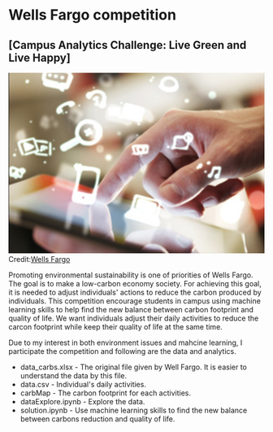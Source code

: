 # Wells Fargo competition
## [Campus Analytics Challenge: Live Green and Live Happy]

![alt](img/APPS.png)
Credit:[Wells Fargo](https://www.mindsumo.com/contests/campus-analytics-challenge-2018?&utm_campaign=send_drip_email&utm_source=mindsumo&utm_medium=email)

Promoting environmental sustainability is one of priorities of Wells Fargo. The goal is to make a low-carbon economy society. For achieving this goal, it is needed to adjust individuals' actions to reduce the carbon produced by individuals. This competition encourage students in campus using machine learning skills to help find the new balance between carbon footprint and quality of life. We want individuals adjust their daily activities to reduce the carcon footprint while keep their quality of life at the same time. 

Due to my interest in both environment issues and mahcine learning, I participate the competition and following are the data and analytics.


* data_carbs.xlsx - The original file given by Well Fargo. It is easier to understand the data by this file.
* data.csv - Individual's daily activities.
* carbMap - The carbon footprint for each activities.
* dataExplore.ipynb - Explore the data.
* solution.ipynb - Use machine learning skills to find the new balance between carbons reduction and quality of life.
